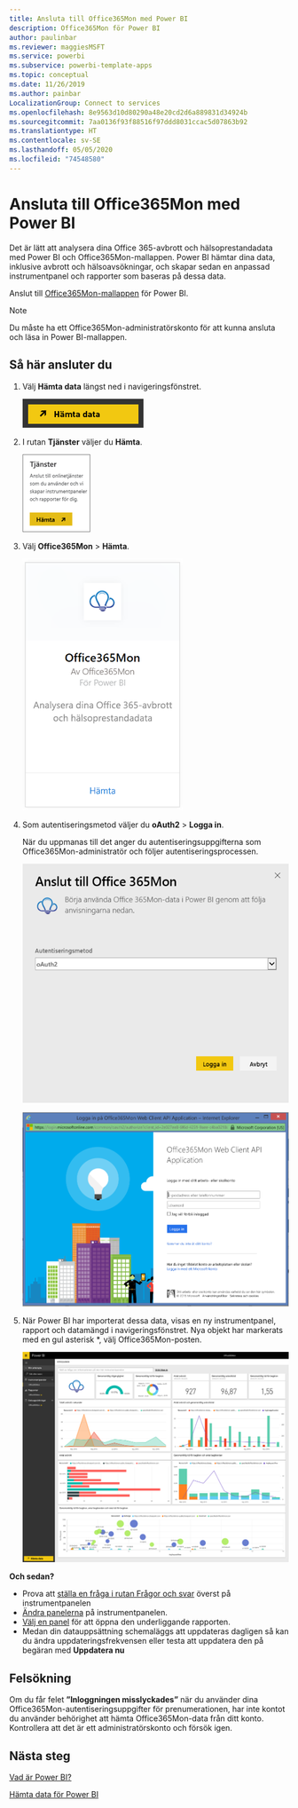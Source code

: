 ```yaml
---
title: Ansluta till Office365Mon med Power BI
description: Office365Mon för Power BI
author: paulinbar
ms.reviewer: maggiesMSFT
ms.service: powerbi
ms.subservice: powerbi-template-apps
ms.topic: conceptual
ms.date: 11/26/2019
ms.author: painbar
LocalizationGroup: Connect to services
ms.openlocfilehash: 8e9563d10d80290a48e20cd2d6a889831d34924b
ms.sourcegitcommit: 7aa0136f93f88516f97ddd8031ccac5d07863b92
ms.translationtype: HT
ms.contentlocale: sv-SE
ms.lasthandoff: 05/05/2020
ms.locfileid: "74548580"
---
```

# <a name="connect-to-office365mon-with-power-bi"></a>Ansluta till Office365Mon med Power BI
Det är lätt att analysera dina Office 365-avbrott och hälsoprestandadata med Power BI och Office365Mon-mallappen. Power BI hämtar dina data, inklusive avbrott och hälsoavsökningar, och skapar sedan en anpassad instrumentpanel och rapporter som baseras på dessa data.

Anslut till [Office365Mon-mallappen](https://msit.powerbi.com/groups/me/getapps/services/office365mon.office365mon_powerbi_v3) för Power BI.

>[!NOTE]
>Du måste ha ett Office365Mon-administratörskonto för att kunna ansluta och läsa in Power BI-mallappen.

## <a name="how-to-connect"></a>Så här ansluter du
1. Välj **Hämta data** längst ned i navigeringsfönstret.
   
   ![](media/service-connect-to-office365mon/pbi_getdata.png)
2. I rutan **Tjänster** väljer du **Hämta**.
   
   ![](media/service-connect-to-office365mon/pbi_getservices.png) 
3. Välj **Office365Mon** \> **Hämta**.
   
   ![](media/service-connect-to-office365mon/o365mon.png)
4. Som autentiseringsmetod väljer du **oAuth2** \> **Logga in**.
   
   När du uppmanas till det anger du autentiseringsuppgifterna som Office365Mon-administratör och följer autentiseringsprocessen.
   
   ![](media/service-connect-to-office365mon/creds.png)
   
   ![](media/service-connect-to-office365mon/creds2.png)
5. När Power BI har importerat dessa data, visas en ny instrumentpanel, rapport och datamängd i navigeringsfönstret. Nya objekt har markerats med en gul asterisk \*, välj Office365Mon-posten.
   
   ![](media/service-connect-to-office365mon/dashboard4.png)

**Och sedan?**

* Prova att [ställa en fråga i rutan Frågor och svar](consumer/end-user-q-and-a.md) överst på instrumentpanelen
* [Ändra panelerna](service-dashboard-edit-tile.md) på instrumentpanelen.
* [Välj en panel](consumer/end-user-tiles.md) för att öppna den underliggande rapporten.
* Medan din datauppsättning schemaläggs att uppdateras dagligen så kan du ändra uppdateringsfrekvensen eller testa att uppdatera den på begäran med **Uppdatera nu**

## <a name="troubleshooting"></a>Felsökning
Om du får felet **”Inloggningen misslyckades”** när du använder dina Office365Mon-autentiseringsuppgifter för prenumerationen, har inte kontot du använder behörighet att hämta Office365Mon-data från ditt konto. Kontrollera att det är ett administratörskonto och försök igen.

## <a name="next-steps"></a>Nästa steg
[Vad är Power BI?](fundamentals/power-bi-overview.md)

[Hämta data för Power BI](service-get-data.md)

